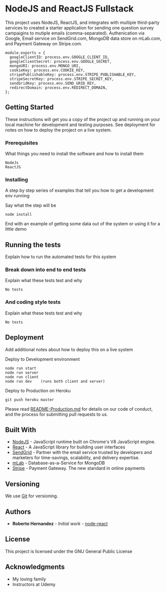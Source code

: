# NodeJS and ReactJS Fullstack

This project uses NodeJS, ReactJS, and integrates with multiple third-party services to created a starter application for sending one question survey campaigins to mutiple emails (comma-separated).  Authenication via Google, Email service on SendGrid.com, MongoDB data store on mLab.com, and Payment Gateway on Stripe.com.

```
module.exports = {
  googleClientID: process.env.GOOGLE_CLIENT_ID,
  googleClientSecret: process.env.GOOGLE_SECRET,
  mongoURI: process.env.MONGO_URI,
  cookieKey: process.env.COOKIE_KEY,
  stripePublishableKey: process.env.STRIPE_PUBLISHABLE_KEY,
  stripeSecretKey: process.env.STRIPE_SECRET_KEY,
  sendGridKey: process.env.SEND_GRID_KEY,
  redirectDomain: process.env.REDIRECT_DOMAIN,
};
```


## Getting Started

These instructions will get you a copy of the project up and running on your local machine for development and testing purposes. See deployment for notes on how to deploy the project on a live system.

### Prerequisites

What things you need to install the software and how to install them

```
NodeJs
ReactJS
```

### Installing

A step by step series of examples that tell you how to get a development env running

Say what the step will be

```
node install
```


End with an example of getting some data out of the system or using it for a little demo

## Running the tests

Explain how to run the automated tests for this system

### Break down into end to end tests

Explain what these tests test and why

```
No tests
```

### And coding style tests

Explain what these tests test and why

```
No tests
```

## Deployment

Add additional notes about how to deploy this on a live system

Deploy to Development environment

```
node run start
node run server
node run client
node run dev    (runs both client and server)
```

Deploy to Production on Heroku
```
git push heroku master
```

Please read [README-Production.md](README-Production.md) for details on our code of conduct, and the process for submitting pull requests to us.

## Built With

* [NodeJS](https://nodejs.org/en/) - JavaScript runtime built on Chrome's V8 JavaScript engine.
* [React](https://reactjs.org/) - A JavaScript library for building user interfaces 
* [SendGrid](https://sendgrid.com) - Partner with the email service trusted by developers and marketers for time-savings, scalability, and delivery expertise.
* [mLab](https://mLab.com/) - Database-as-a-Service for MongoDB
* [Stripe](https://stripe.com/) - Payment Gateway. The new standard in online payments


## Versioning

We use [Git](https://git-scm.com/) for versioning. 

## Authors

* **Roberto Hernandez** - *Initial work* - [node-react](https://github.com/fusion52/node-react)


## License

This project is licensed under the GNU General Public License 

## Acknowledgments

* My loving family
* Instructors at Udemy
